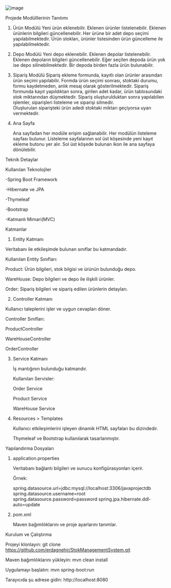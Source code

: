 ![image](https://github.com/user-attachments/assets/fb833004-c5bb-4d94-b9f0-de21359f2e04)

Projede Modülllerinin Tanıtımı

1) Ürün Modülü
   Yeni ürün eklenebilir.
   Eklenen ürünler listelenebilir.
   Eklenen ürünlerin bilgileri güncellenebilir.
   Her ürüne bir adet depo seçimi yapılabilmektedir.
   Ürün stokları, ürünler listesinden ürün güncelleme ile yapılabilmektedir.

2) Depo Modülü
   Yeni depo eklenebilir.
   Eklenen depolar listelenebilir.
   Eklenen depoların bilgileri güncellenebilir.
   Eğer seçilen depoda ürün yok ise depo silinebilmektedir.
   Bir depoda birden fazla ürün bulunabilir.

3) Sipariş Modülü
   Sipariş ekleme formunda, kayıtlı olan ürünler arasından ürün seçimi yapılabilir.
   Formda ürün seçimi sonrası, stoktaki durumu, formu kaydetmeden, anlık mesaj olarak gösterilmektedir.
   Sipariş formunda kayıt yapıldıktan sonra, girilen adet kadar, ürün tablosundaki stok miktarından düşmektedir.
   Sipariş oluşturulduktan sonra yapılabilen işlemler, siparişleri listeleme ve siparişi silmedir.  
   Oluşturulan siparişteki ürün adedi stoktaki miktarı geçiyorsa uyarı vermektedir.

4) Ana Sayfa

   Ana sayfadan her modüle erişim sağlanabilir.
   Her modülün listeleme sayfası bulunur.
   Listeleme sayfalarının sol üst köşesinde yeni kayıt ekleme butonu yer alır.
   Sol üst köşede bulunan ikon ile ana sayfaya dönülebilir.

Teknik Detaylar

Kullanılan Teknolojiler

  -Spring Boot Framework

  -Hibernate ve JPA

  -Thymeleaf

  -Bootstrap

  -Katmanlı Mimari(MVC)

Katmanlar

1. Entity Katmanı

  Veritabanı ile etkileşimde bulunan sınıflar bu katmandadır.

  Kullanılan Entity Sınıfları:

   Product: Ürün bilgileri, stok bilgisi ve ürünün bulunduğu depo.

   WareHouse: Depo bilgileri ve depo ile ilişkili ürünler.

   Order: Sipariş bilgileri ve sipariş edilen ürünlerin detayları.

2. Controller Katmanı

  Kullanıcı taleplerini işler ve uygun cevapları döner.

  Controller Sınıfları:

   ProductController

   WareHouseController

   OrderController

3. Service Katmanı

   İş mantığının bulunduğu katmandır.

   Kullanılan Servisler:

   Order Service
   
   Product Service
   
   WareHouse Service

4. Resources > Templates

   Kullanıcı etkileşimlerini işleyen dinamik HTML sayfaları bu dizindedir.

   Thymeleaf ve Bootstrap kullanılarak tasarlanmıştır.

Yapılandırma Dosyaları

1. application.properties

   Veritabanı bağlantı bilgileri ve sunucu konfigürasyonları içerir.

   Örnek:

   spring.datasource.url=jdbc:mysql://localhost:3306/javaprojectdb
   spring.datasource.username=root
   spring.datasource.password=password
   spring.jpa.hibernate.ddl-auto=update

2. pom.xml

   Maven bağımlılıklarını ve proje ayarlarını tanımlar.

Kurulum ve Çalıştırma

   Projeyi klonlayın: git clone https://github.com/erdagnehir/StokManagementSystem.git

Maven bağımlılıklarını yükleyin: mvn clean install

Uygulamayı başlatın: mvn spring-boot:run

Tarayıcıda şu adrese gidin: http://localhost:8080
